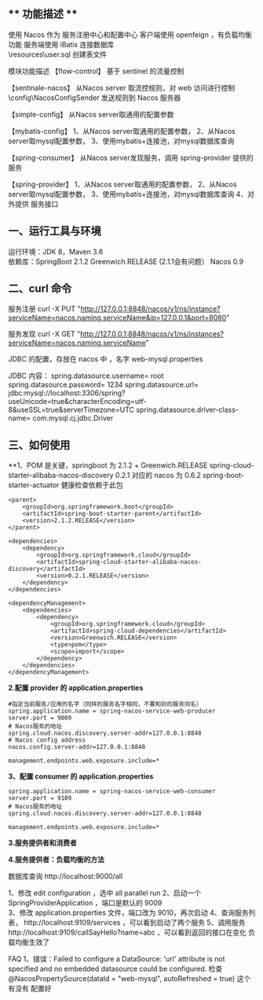 ﻿##  ** 功能描述  **
使用 Nacos 作为 服务注册中心和配置中心 
客户端使用 openfeign ，有负载均衡功能 
服务端使用 iBatis 连接数据库   
\resources\user.sql 创建表文件 

模块功能描述 
【flow-control】 
 基于 sentinel 的流量控制 

【sentinale-nacos】 
 从Nacos server 取流控规则，对 web 访问进行控制 
 \config\NacosConfigSender 发送规则到 Nacos 服务器  
 
【simple-config】 
 从Nacos server取通用的配置参数 

【mybatis-config】
1、从Nacos server取通用的配置参数，
2、从Nacos server取mysql配置参数，
3、使用mybatis+连接池，对mysql数据库查询 

【spring-consumer】 
 从Nacos server发现服务，调用 spring-provider 提供的服务 
 
【spring-provider】 
 1、从Nacos server取通用的配置参数，
 2、从Nacos server取mysql配置参数，
 3、使用mybatis+连接池，对mysql数据库查询 
 4、对外提供 服务接口 

## **一、运行工具与环境**

运行环境：JDK 8，Maven 3.6  
依赖库：SpringBoot 2.1.2  Greenwich.RELEASE (2.1.1会有问题） Nacos 0.9 

## 二、curl 命令 

服务注册
curl -X PUT "http://127.0.0.1:8848/nacos/v1/ns/instance?serviceName=nacos.naming.serviceName&ip=127.0.0.1&port=8080"

服务发现
curl -X GET "http://127.0.0.1:8848/nacos/v1/ns/instances?serviceName=nacos.naming.serviceName"

JDBC 的配置，存放在 nacos 中 ，名字 web-mysql.properties 

JDBC 内容：
spring.datasource.username= root
spring.datasource.password= 1234
spring.datasource.url= jdbc:mysql://localhost:3306/spring?useUnicode=true&characterEncoding=utf-8&useSSL=true&serverTimezone=UTC
spring.datasource.driver-class-name= com.mysql.cj.jdbc.Driver

## **三、如何使用**

**1、POM <dependencyManagement> 是关键，springboot 为 
    2.1.2  + Greenwich.RELEASE 
    spring-cloud-starter-alibaba-nacos-discovery 0.2.1 对应的 nacos 为 0.6.2 
    spring-boot-starter-actuator   健康检查依赖于此包 
    
    <parent>
        <groupId>org.springframework.boot</groupId>
        <artifactId>spring-boot-starter-parent</artifactId>
        <version>2.1.2.RELEASE</version>
    </parent>
    
    <dependencies>
        <dependency>
            <groupId>org.springframework.cloud</groupId>
            <artifactId>spring-cloud-starter-alibaba-nacos-discovery</artifactId>
            <version>0.2.1.RELEASE</version>
        </dependency>
    </dependencies>
   
    <dependencyManagement>
        <dependencies>
            <dependency>
                <groupId>org.springframework.cloud</groupId>
                <artifactId>spring-cloud-dependencies</artifactId>
                <version>Greenwich.RELEASE</version>
                <type>pom</type>
                <scope>import</scope>
            </dependency>
        </dependencies>
    </dependencyManagement> 
 
**2.配置 provider 的 application.properties**

```
#指定当前服务/应用的名字（同样的服务名字相同，不要和别的服务同名）
spring.application.name = spring-nacos-service-web-producer
server.port = 9009
# Nacos服务的地址
spring.cloud.nacos.discovery.server-addr=127.0.0.1:8848
# Nacos config address
nacos.config.server-addr=127.0.0.1:8848

management.endpoints.web.exposure.include=*
```

**3、配置 consumer 的 application.properties**

``` 
spring.application.name = spring-nacos-service-web-consumer
server.port = 9109
# Nacos服务的地址
spring.cloud.nacos.discovery.server-addr=127.0.0.1:8848

management.endpoints.web.exposure.include=*

```

**3.服务提供者和消费者**


**4.服务提供者：负载均衡的方法**

数据库查询 
http://localhost:9000/all

1、修改 edit configuration ，选中 all parallel run 
2、启动一个 SpringProviderApplication ，端口是默认的  9009  
3、修改 application.properties 文件，端口改为 9010，再次启动
4、查询服务列表， http://localhost:9109/services ，可以看到启动了两个服务 
5、调用服务 http://localhost:9109/callSayHello?name=abc ，可以看到返回的接口在变化 
   负载均衡生效了   
 
 
FAQ 
1、错误：Failed to configure a DataSource: 'url' attribute is not specified and no 
   embedded datasource could be configured.
   检查  @NacosPropertySource(dataId = "web-mysql", autoRefreshed = true) 这个有没有
   配置好 
   
   